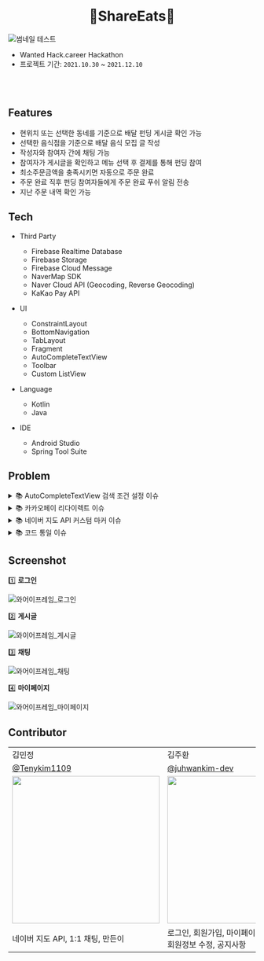 <h1 align="center">
    <br> 🍲ShareEats🍲
</h1>

![썸네일 테스트](https://user-images.githubusercontent.com/76620764/145583547-cc74c765-eb7d-420a-9dc1-fc3706dc6931.png)

- Wanted Hack.career Hackathon
- 프로젝트 기간: `2021.10.30` ~ `2021.12.10`

<br>
<br>

## Features
- 현위치 또는 선택한 동네를 기준으로 배달 펀딩 게시글 확인 가능
- 선택한 음식점을 기준으로 배달 음식 모집 글 작성
- 작성자와 참여자 간에 채팅 가능
- 참여자가 게시글을 확인하고 메뉴 선택 후 결제를 통해 펀딩 참여
- 최소주문금액을 충족시키면 자동으로 주문 완료
- 주문 완료 직후 펀딩 참여자들에게 주문 완료 푸쉬 알림 전송
- 지난 주문 내역 확인 가능

## Tech
- Third Party
  - Firebase Realtime Database
  - Firebase Storage
  - Firebase Cloud Message
  - NaverMap SDK
  - Naver Cloud API (Geocoding, Reverse Geocoding)
  - KaKao Pay API

- UI
  - ConstraintLayout
  - BottomNavigation
  - TabLayout
  - Fragment
  - AutoCompleteTextView
  - Toolbar
  - Custom ListView

- Language
  - Kotlin
  - Java
 
- IDE
  - Android Studio
  - Spring Tool Suite


## Problem

<details markdown="1">
<summary> 📚 AutoCompleteTextView 검색 조건 설정 이슈</summary>
<br>
<br>

```
override fun getFilter(): Filter {
        return object : Filter() {
            override fun performFiltering(p0: CharSequence?): FilterResults {
                val queryString = p0?.toString()

                Log.d(TAG, "performFiltering: ${queryString}")

                var filterResults = FilterResults()
                filterResults.values = if (queryString == null || queryString.isEmpty())
                    postList
                else
                    postList.filter {
                        it.title.contains(queryString) || it.content.contains(queryString) || it.place.contains(queryString)
                    }
                return filterResults
            }

            override fun publishResults(p0: CharSequence?, p1: FilterResults?) {
                mList = p1!!.values as MutableList<Post>
                notifyDataSetChanged()
            }

        }
    }
```
AutoCompleteTextView를 사용하면서 키워드에 따라 검색 결과를 다르게 보여주도록 검색 조건을 설정하는데 어려움을 겪음
AutoCompleteTextView의 리스트에 보여줄 커스텀 어댑터를 작성하면서 Filterable 인터페이스를 사용하여 getFilter 함수를 오버라이딩
getFilter 함수 내에 검색 조건을 설정하여 해당 조건에 충족하는 키워드 기준으로 검색 결과 리스트를 반환하는 형식으로 

<br>

</details>

<details markdown="2">
<summary> 📚 카카오페이 리다이렉트 이슈</summary>
<br>
<br>

```
val readyResponse = Response.Listener<String> { response ->
    Log.d(TAG, "readyResponse: $response")

    var parser = JsonParser()
    var element = parser.parse(response)

    var url = element.asJsonObject.get("next_redirect_pc_url").asString
    var tid = element.asJsonObject.get("tid").asString

    Log.d(TAG, "url: $url")
    Log.d(TAG, "tid: $tid")
    
    webView.loadUrl(url)
    tidPin = tid
}
```
카카오페이 api 개발 중 웹뷰를 띄워 redirect_moblie_url 로 앱에서 자체적으로 카카오페이 결제를 수행하도록 설계를 했으나,   
제대로 넘어가지 못하고 pg_token을 가져오지 못함   
하여, redirect_pc_url로 수정하여 웹에서 카카오페이를 사용할 때 사용하는 qr 결제 또는 메시지 결제로 대체

<br>

</details>
    
<details markdown="3">
<summary> 📚 네이버 지도 API 커스텀 마커 이슈</summary>    
<br>
<br>
    
```
var storeName = ""

// 매장 이름 가져오는 비동기 코드 내에서 marker 설정
storeRef.child(storeId).child("name").get().addOnSuccessListener {
    val res = GeocodeService().getGeocode(location, getGeocodeCallback())

    Log.d(TAG, "title = $title, storeId = $storeId")
    res.observe(viewLifecycleOwner, { res ->

        executor.execute {
            storeName = it.getValue<String>()!!
            Log.d(TAG, "storeName = $storeName")

            infoWindow = InfoWindow()

            // BackgroundThread에서 마커 정보 초기화
            repeat(1) {
                val post = snapshot.getValue<Post>()
                Log.d(TAG, "post = $post")
                hashMap.put("${post!!.postId}", post)

                for (address in res.addresses) {
                    Log.d(TAG, "store_value = $storeName")
                    Log.d(TAG, "도로명주소 = ${address.roadAddress}")

                    val marker = Marker()
                    marker.position = LatLng(address.y, address.x)
                    marker.icon = MarkerIcons.RED
                    marker.onClickListener = markerListener
                    marker.tag = "제목: $title \n주문 매장: $storeName"
                    marker.subCaptionText = "$postId"

                    placeMarkers += marker
                    placeInfoList += MarkerInfo(marker, title, storeName)
                }
            }

            handler.post {
                infoWindow.adapter = object : InfoWindow.DefaultTextAdapter(requireContext()) {
                    override fun getText(infoWindow: InfoWindow): CharSequence {
                        return infoWindow.marker?.tag as CharSequence ?: ""
                    }
                }

                // MainThread에서 지도에 마커 표시
                placeInfoList.forEach { markerInfo ->
                    run {
                        markerInfo.marker.map = naverMap
                        Log.d(TAG, "title = ${markerInfo.title}, store = ${markerInfo.storeName}")
                        infoWindow.open(markerInfo.marker)
                        infoWindow.onClickListener = object : Overlay.OnClickListener {
                            override fun onClick(p0: Overlay): Boolean {
                                val infoWindow = p0 as InfoWindow

                                Log.d(TAG, "${infoWindow.marker!!.subCaptionText} clicked.")
                                Log.d(TAG, "${hashMap.get(infoWindow.marker!!.subCaptionText)}")

                                // intent로 게시글 id를 넘겨줌.
                                val intent = Intent(requireContext(), PostInfoActivity::class.java)
                                intent.putExtra("postId", infoWindow.marker!!.subCaptionText.toInt())
                                startActivity(intent)
                                return false
                            }
                        }
                    }
                }

                Log.d(TAG, "place size = ${placeMarkers.size}")
                Log.d(TAG, "info size = ${placeInfoList.size}")
            }
        }
    })
}
    
```    
    
네이버 지도 API 개발 중 커스텀 마커에 매장 이름이 표시되지 않는 이슈가 있었음.
원인은 background thread에서 데이터를 받아오고 main thread에서 ui 처리를 하도록 설계했으나 firebase는 자체적인 비동기 루프를 가지고 있어 thread와 따로 움직였기 때문.
따라서 firebase 비동기 루프 내에서 background와 main을 나눠서 처리하여 이슈 해결.
    
<br>
    
</details>
    
    
<details markdown="4">
<summary> 📚 코드 통일 이슈 </summary>
<br>
<br>

```
📦 com.sharedwanted.shareeats
 ┣ 📂 config
 ┃ ┗ 📜 ApplicationClass
 ┣ 📂 database
 ┣ 📂 service
 ┣ 📂 src
 ┃ ┗ 📂 api
 ┃ ┗ 📂 main
 ┃ ┗ 📂 splash
 ┣ 📂 util
 ┃ ┗ 📜 SharedPreferencesUtil
```

각자 생각하는 구조를 통일하기 위해 전체적으로 템플릿화 시켜서 개발을 시작함

```
<?xml version="1.0" encoding="utf-8"?>
<resources>
    <!-- margin 값 -->
    <dimen name="activity_margin_32dp">32dp</dimen>
    <dimen name="activity_margin_16dp">16dp</dimen>
    <dimen name="activity_margin_8dp">8dp</dimen>
    <dimen name="appbar_margin_54dp">54dp</dimen>

    <!-- 폰트 크기 값 -->
    <dimen name="appbar_text_size_18sp">18sp</dimen>
    <dimen name="header_text_size_16sp">16sp</dimen>
    <dimen name="body_text_size_14sp">14sp</dimen>
    <dimen name="explain_text_size_10sp">10sp</dimen>
</resources>
```

사이즈 기준 없이 제 각각으로 UI를 제작하다 보니 전체적인 통일성이 떨어짐 <br>
이를 해결하기 위해 dimens, themes 등 값을 적극 활용하였으며 <br>
더불어 수정사항이 생겼을 시 유지 보수가 간편해진다는 것을 깨달음


<br>

</details>

## Screenshot

1️⃣ **로그인**

![와어이프레임_로그인](https://user-images.githubusercontent.com/76620764/145572789-9a08a954-d013-4f92-b4ba-b60773a08f2b.jpg)
<br>

2️⃣ **게시글**

![와이어프레임_게시글](https://user-images.githubusercontent.com/76620764/145572911-2acfd1c3-c3f2-486b-a171-e75d40bf4f63.jpg)
<br>

3️⃣ **채팅**

![와어이프레임_채팅](https://user-images.githubusercontent.com/76620764/145572935-1a1324c2-c700-4c77-bcf8-155949b0317d.jpg)
<br>

4️⃣ **마이페이지**

![와어이프레임_마이페이지](https://user-images.githubusercontent.com/76620764/145572953-9050a6b2-768d-4b51-b494-5d9223e9310a.jpg)
<br>

## Contributor
<table class="tg">
<tbody>
    <tr>
        <td>김민정</td>
        <td>김주환</td>
        <td>나요셉</td>
        <td>백동열</td>
    </tr>
    <tr>
        <td><a href="https://github.com/Tenykim1109">@Tenykim1109</a></td>
        <td><a href="https://github.com/juhwankim-dev">@juhwankim-dev</a></td>
        <td><a href="https://github.com/JosephNaa">@JosephNaa</a></td>
        <td><a href="https://github.com/micro155">@micro155</a></td>
    </tr>
    <tr>
        <td><img src="https://avatars.githubusercontent.com/u/48265915?v=4" width="300px"/></td>
        <td><img src="https://user-images.githubusercontent.com/76620764/145577637-1cb20f92-d076-4e3f-91d4-9719a1621542.jpg"  width="300px"/></td>
        <td><img src="https://avatars.githubusercontent.com/u/17241871?v=4"  width="300px"/></td>
        <td><img src="https://avatars.githubusercontent.com/u/69238456?s=400&u=849688e4a8675e363dc45a29b8d3e1cb6d468a01&v=4"  width="300px"/></td>
    </tr>
    <tr>
        <td>네이버 지도 API, 1:1 채팅, 만든이</td>
        <td>로그인, 회원가입, 마이페이지<br>회원정보 수정, 공지사항</td>
        <td></td>
        <td>게시글 작성, 게시글 목록, 게시글 검색<br>참여하기</td>
    </tr>
</tbody>
</table>
